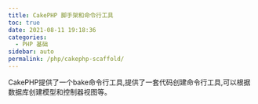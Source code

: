 ```yaml
---
title: CakePHP 脚手架和命令行工具
toc: true
date: 2021-08-11 19:18:36
categories: 
  - PHP 基础
sidebar: auto
permalink: /php/cakephp-scaffold/
---
```


CakePHP提供了一个bake命令行工具,提供了一套代码创建命令行工具,可以根据数据库创建模型和控制器视图等。
